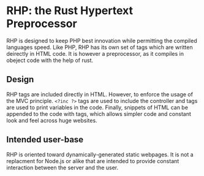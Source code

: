 # RHP: the Rust Hypertext Preprocessor

RHP is designed to keep PHP best innovation while permitting the compiled languages speed. Like PHP, RHP has its own set of tags which are written deirectly in HTML code. It is however a preprocessor, as it compiles in obeject code with the help of rust.

## Design
RHP tags are included directly in HTML. However, to enforce the usage of the MVC principle. `<?inc ?>` tags are used to include the controller and <?= ?> tags are used to print variables in the code. Finally, snippets of HTML can be appended to the code with <?snip ?> tags, which allows simpler code and constant look and feel across huge websites.

## Intended user-base
RHP is oriented toward dynamically-generated static webpages. It is not a replacment for Node.js or alike that are intended to provide constant interaction between the server and the user.
